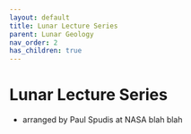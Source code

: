 ```yaml
---
layout: default
title: Lunar Lecture Series
parent: Lunar Geology
nav_order: 2
has_children: true
---
```

# Lunar Lecture Series

- arranged by Paul Spudis at NASA blah blah
